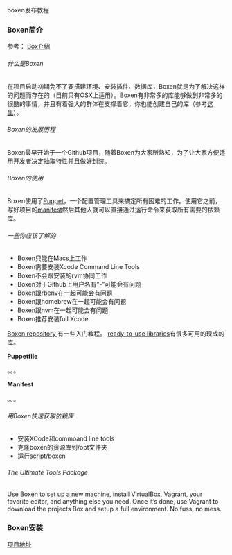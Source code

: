 boxen发布教程

### Boxen简介


参考： [Box介绍](http://www.sitepoint.com/boxen-quit-worrying-tools/)


###### 什么是Boxen

在项目启动初期免不了要搭建环境、安装插件、数据库，Boxen就是为了解决这样的问题而存在的（目前只有OSX上适用）。Boxen有非常多的库能够做到非常多的很酷的事情，并且有着强大的群体在支撑着它，你也能创建自己的库（参考[这里](https://github.com/boxen/puppet-template)）。

###### Boxen的发展历程


Boxen最早开始于一个Github项目，随着Boxen为大家所熟知，为了让大家方便适用开发者决定抽取特性并且做好封装。 

###### Boxen的使用

Boxen使用了[Puppet](https://puppetlabs.com/)，一个配置管理工具来搞定所有困难的工作。使用它之前，写好项目的[manifest](https://github.com/boxen/our-boxen/tree/master/modules/projects#project-manifests)然后其他人就可以直接通过运行命令来获取所有需要的依赖库。

###### 一些你应该了解的

- Boxen只能在Macs上工作
- Boxen需要安装Xcode Command Line Tools
- Boxen不会跟安装的rvm协同工作
- Boxen对于Github上用户名有“-”可能会有问题 
- Boxen跟rbenv在一起可能会有问题
- Boxen跟homebrew在一起可能会有问题
- Boxen跟nvm在一起可能会有问题
- Boxen推荐安装full Xcode.

[Boxen repository ](https://github.com/boxen/our-boxen)有一些入门教程。
[ready-to-use libraries](https://github.com/boxen)有很多可用的现成的库。


**Puppetfile**

。。。

**Manifest**

。。。


###### 用Boxen快速获取依赖库
- 安装XCode和commoand line tools
- 克隆boxen的资源库到/opt文件夹
- 运行script/boxen


###### The Ultimate Tools Package


Use Boxen to set up a new machine, install VirtualBox, Vagrant, your favorite editor, and anything else you need. Once it’s done, use Vagrant to download the projects Box and setup a full environment. No fuss, no mess.


### Boxen安装

[项目地址](https://github.com/boxen/our-boxen)






